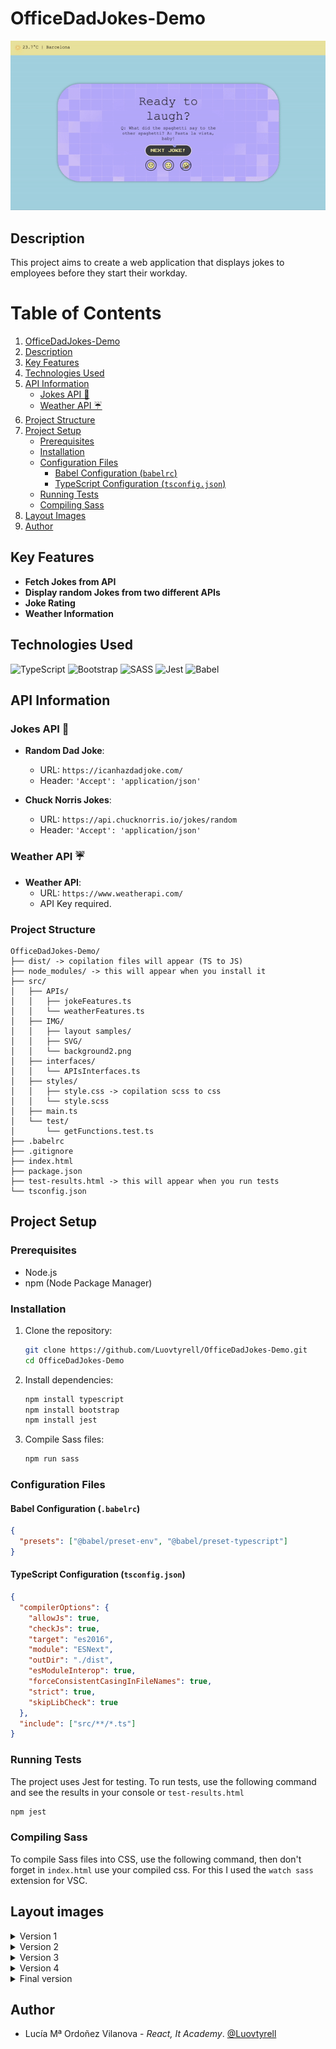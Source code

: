 # OfficeDadJokes-Demo

![Project Screenshot](./src/IMG/demo.gif)

## Description

This project aims to create a web application that displays jokes to employees before they start their workday.

# Table of Contents

1. [OfficeDadJokes-Demo](#officedadjokes-demo)
2. [Description](#description)
3. [Key Features](#key-features)
4. [Technologies Used](#technologies-used)
5. [API Information](#api-information)
   - [Jokes API 🤡](#jokes-api-)
   - [Weather API ☔️](#weather-api-)
6. [Project Structure](#project-structure)
7. [Project Setup](#project-setup)
   - [Prerequisites](#prerequisites)
   - [Installation](#installation)
   - [Configuration Files](#configuration-files)
     - [Babel Configuration (`babelrc`)](#babel-configuration-babelrc)
     - [TypeScript Configuration (`tsconfig.json`)](#typescript-configuration-tsconfigjson)
   - [Running Tests](#running-tests)
   - [Compiling Sass](#compiling-sass)
8. [Layout Images](#layout-images)
9. [Author](#author)

## Key Features

- **Fetch Jokes from API**
- **Display random Jokes from two different APIs**
- **Joke Rating**
- **Weather Information**

## Technologies Used

![TypeScript](https://img.shields.io/badge/typescript-%23007ACC.svg?style=for-the-badge&logo=typescript&logoColor=white) ![Bootstrap](https://img.shields.io/badge/bootstrap-%238511FA.svg?style=for-the-badge&logo=bootstrap&logoColor=white) ![SASS](https://img.shields.io/badge/SASS-hotpink.svg?style=for-the-badge&logo=SASS&logoColor=white) ![Jest](https://img.shields.io/badge/-jest-%23C21325?style=for-the-badge&logo=jest&logoColor=white) ![Babel](https://img.shields.io/badge/Babel-F9DC3e?style=for-the-badge&logo=babel&logoColor=black)

## API Information

### Jokes API 🤡

- **Random Dad Joke**:

  - URL: `https://icanhazdadjoke.com/`
  - Header: `'Accept': 'application/json'`

- **Chuck Norris Jokes**:
  - URL: `https://api.chucknorris.io/jokes/random`
  - Header: `'Accept': 'application/json'`

### Weather API ☔️

- **Weather API**:
  - URL: `https://www.weatherapi.com/`
  - API Key required.

### Project Structure

```
OfficeDadJokes-Demo/
├── dist/ -> copilation files will appear (TS to JS)
├── node_modules/ -> this will appear when you install it
├── src/
│   ├── APIs/
│   │   ├── jokeFeatures.ts
│   │   └── weatherFeatures.ts
│   ├── IMG/
│   │   ├── layout samples/
│   │   ├── SVG/
│   │   └── background2.png
│   ├── interfaces/
│   │   └── APIsInterfaces.ts
│   ├── styles/
│   │   ├── style.css -> copilation scss to css
│   │   └── style.scss
│   ├── main.ts
│   └── test/
│       └── getFunctions.test.ts
├── .babelrc
├── .gitignore
├── index.html
├── package.json
├── test-results.html -> this will appear when you run tests
└── tsconfig.json
```

## Project Setup

### Prerequisites

- Node.js
- npm (Node Package Manager)

### Installation

1. Clone the repository:

   ```bash
   git clone https://github.com/Luovtyrell/OfficeDadJokes-Demo.git
   cd OfficeDadJokes-Demo
   ```

2. Install dependencies:

   ```bash
   npm install typescript
   npm install bootstrap
   npm install jest

   ```

3. Compile Sass files:
   ```bash
   npm run sass
   ```

### Configuration Files

#### Babel Configuration (`.babelrc`)

```json
{
  "presets": ["@babel/preset-env", "@babel/preset-typescript"]
}
```

#### TypeScript Configuration (`tsconfig.json`)

```json
{
  "compilerOptions": {
    "allowJs": true,
    "checkJs": true,
    "target": "es2016",
    "module": "ESNext",
    "outDir": "./dist",
    "esModuleInterop": true,
    "forceConsistentCasingInFileNames": true,
    "strict": true,
    "skipLibCheck": true
  },
  "include": ["src/**/*.ts"]
}
```

### Running Tests

The project uses Jest for testing. To run tests, use the following command and see the results in your console or `test-results.html`

```bash
npm jest
```

### Compiling Sass

To compile Sass files into CSS, use the following command, then don't forget in `index.html` use your compiled css. For this I used the `watch sass` extension for VSC.

## Layout images

<details>
  <summary>Version 1</summary>

![version 1](./src/IMG/layout%20samples/version%201/mobileLayoutVersion1.png)
![version 1](./src/IMG/layout%20samples/version%201/tabletLayoutVersion1.png)
![version 1](./src/IMG/layout%20samples/version%201/webLayoutVersion1.png)

  </details>

<details>
  <summary>Version 2</summary>

![version 2](./src/IMG/layout%20samples/version%202/mobileLayoutVersion2.png)
![version 2](./src/IMG/layout%20samples/version%202/tabletLayoutVersion2.png)
![version 2](./src/IMG/layout%20samples/version%202/webLayoutVersion2.png)

  </details>

<details>
  <summary>Version 3</summary>

![version 3](./src/IMG/layout%20samples/version%203/mobileLayoutVersion3.png)
![version 3](./src/IMG/layout%20samples/version%203/tabletLayoutVersion3.png)
![version 3](./src/IMG/layout%20samples/version%203/webLayputVersion3.png)

  </details>

<details>
  <summary>Version 4</summary>

![version 4](./src/IMG/layout%20samples/version%204/mobileLayoutVersion4.png)
![version 4](./src/IMG/layout%20samples/version%204/tabletLayoutVersion4.png)
![version 4](./src/IMG/layout%20samples/version%204/webLayoutVersion4.png)

</details>
<details>
  <summary>Final version</summary>

![final](./src/IMG/layout%20samples/final%20version/mobileLayout.png)
![final](./src/IMG/layout%20samples/final%20version/tabletLayout.png)
![final](./src/IMG/layout%20samples/final%20version/webLayout.png)

</details>

## Author

- Lucía Mª Ordoñez Vilanova - _React, It Academy_. [@Luovtyrell](https://www.github.com/Luovtyrell)
